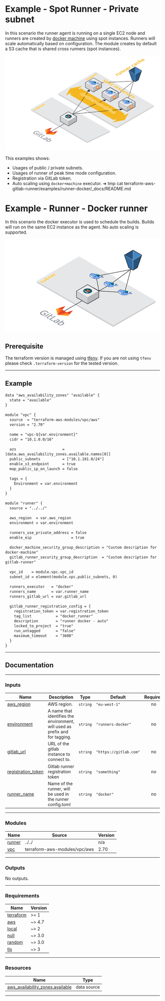 # Example - Spot Runner - Private subnet

In this scenario the runner agent is running on a single EC2 node and runners are created by [docker machine](https://docs.gitlab.com/runner/configuration/autoscale.html) using spot instances. Runners will scale automatically based on configuration. The module creates by default a S3 cache that is shared cross runners (spot instances).

![runners-default](https://github.com/npalm/assets/raw/main/images/terraform-aws-gitlab-runner/runner-default.png)

This examples shows:

  - Usages of public / private subnets.
  - Usages of runner of peak time mode configuration.
  - Registration via GitLab token.
  - Auto scaling using `docker+machine` executor. ➜ tmp cat terraform-aws-gitlab-runner/examples/runner-docker/\_docs/README.md

# Example - Runner - Docker runner

In this scenario the docker executor is used to schedule the builds. Builds will run on the same EC2 instance as the agent. No auto scaling is supported.

![runners-docker](https://github.com/npalm/assets/raw/main/images/terraform-aws-gitlab-runner/runner-docker.png)

## Prerequisite

The terraform version is managed using [tfenv](https://github.com/Zordrak/tfenv). If you are not using `tfenv` please check `.terraform-version` for the tested version.

<!-- BEGIN_TF_DOCS -->
----
## Example

```hcl
data "aws_availability_zones" "available" {
  state = "available"
}

module "vpc" {
  source  = "terraform-aws-modules/vpc/aws"
  version = "2.70"

  name = "vpc-${var.environment}"
  cidr = "10.1.0.0/16"

  azs                     = [data.aws_availability_zones.available.names[0]]
  public_subnets          = ["10.1.101.0/24"]
  enable_s3_endpoint      = true
  map_public_ip_on_launch = false

  tags = {
    Environment = var.environment
  }
}

module "runner" {
  source = "../../"

  aws_region  = var.aws_region
  environment = var.environment

  runners_use_private_address = false
  enable_eip                  = true

  docker_machine_security_group_description = "Custom description for docker-machine"
  gitlab_runner_security_group_description  = "Custom description for gitlab-runner"

  vpc_id    = module.vpc.vpc_id
  subnet_id = element(module.vpc.public_subnets, 0)

  runners_executor   = "docker"
  runners_name       = var.runner_name
  runners_gitlab_url = var.gitlab_url

  gitlab_runner_registration_config = {
    registration_token = var.registration_token
    tag_list           = "docker_runner"
    description        = "runner docker - auto"
    locked_to_project  = "true"
    run_untagged       = "false"
    maximum_timeout    = "3600"
  }
}
```
----

## Documentation

----
### Inputs

| Name | Description | Type | Default | Required |
|------|-------------|------|---------|:--------:|
| <a name="input_aws_region"></a> [aws\_region](#input\_aws\_region) | AWS region. | `string` | `"eu-west-1"` | no |
| <a name="input_environment"></a> [environment](#input\_environment) | A name that identifies the environment, will used as prefix and for tagging. | `string` | `"runners-docker"` | no |
| <a name="input_gitlab_url"></a> [gitlab\_url](#input\_gitlab\_url) | URL of the gitlab instance to connect to. | `string` | `"https://gitlab.com"` | no |
| <a name="input_registration_token"></a> [registration\_token](#input\_registration\_token) | Gitlab runner registration token | `string` | `"something"` | no |
| <a name="input_runner_name"></a> [runner\_name](#input\_runner\_name) | Name of the runner, will be used in the runner config.toml | `string` | `"docker"` | no |

----
### Modules

| Name | Source | Version |
|------|--------|---------|
| <a name="module_runner"></a> [runner](#module\_runner) | ../../ | n/a |
| <a name="module_vpc"></a> [vpc](#module\_vpc) | terraform-aws-modules/vpc/aws | 2.70 |

----
### Outputs

No outputs.

----
### Requirements

| Name | Version |
|------|---------|
| <a name="requirement_terraform"></a> [terraform](#requirement\_terraform) | >= 1 |
| <a name="requirement_aws"></a> [aws](#requirement\_aws) | ~> 4.7 |
| <a name="requirement_local"></a> [local](#requirement\_local) | ~> 2 |
| <a name="requirement_null"></a> [null](#requirement\_null) | ~> 3.0 |
| <a name="requirement_random"></a> [random](#requirement\_random) | ~> 3.0 |
| <a name="requirement_tls"></a> [tls](#requirement\_tls) | ~> 3 |

----
### Resources

| Name | Type |
|------|------|
| [aws_availability_zones.available](https://registry.terraform.io/providers/hashicorp/aws/latest/docs/data-sources/availability_zones) | data source |

----
<!-- END_TF_DOCS -->
